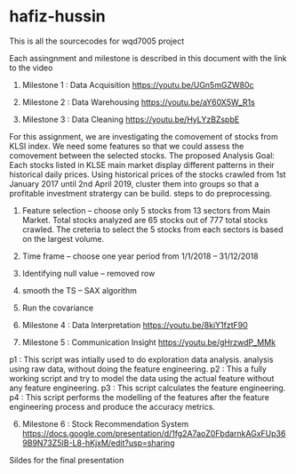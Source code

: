 # hafiz-hussin
This is all the sourcecodes for wqd7005 project


Each assingnment and milestone is described in this document with the link to the video

1. Milestone 1 : Data Acquisition
https://youtu.be/UGn5mGZW80c


2. Milestone 2 : Data Warehousing
https://youtu.be/aY60X5W_R1s

3. Milestone 3 : Data Cleaning
https://youtu.be/HyLYzBZspbE

For this assignment, we are investigating the comovement of stocks from KLSI index. We need some features so that we could assess the comovement between the selected stocks. The proposed 
Analysis Goal:
Each stocks listed in KLSE main market display different patterns in their historical daily prices. Using historical prices of the stocks crawled from 1st January 2017 until 2nd April 2019, cluster them into groups so that a profitable investment stratergy can be build.
steps to do preprocessing.
1. Feature selection – choose only 5 stocks from 13 sectors from Main Market. Total stocks analyzed are 65 stocks out of 777 total stocks crawled. The creteria to select the 5 stocks from each sectors is based on the largest volume. 
2. Time frame – choose one year period from 1/1/2018 – 31/12/2018
3. Identifying null value – removed row
4. smooth the TS – SAX algorithm
5. Run the covariance


4. Milestone 4 : Data Interpretation
https://youtu.be/8kiY1fztF90

5. Milestone 5 : Communication Insight
https://youtu.be/gHrzwdP_MMk

p1 : This script was intially used to do exploration data analysis. analysis using raw data, without doing the feature engineering.
p2 : This a fully working script and try to model the data using the actual feature without any feature engineering.
p3 : This script calculates the feature engineering.
p4 : This script performs the modelling of the features after the feature engineering process and produce the accuracy metrics.

6. Milestone 6 : Stock Recommendation System
https://docs.google.com/presentation/d/1fg2A7aoZ0FbdarnkAGxFUp369B9N73Z5IB-L8-hKjxM/edit?usp=sharing

Sildes for the final presentation